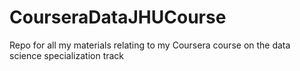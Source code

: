 CourseraDataJHUCourse
=====================

Repo for all my materials relating to my Coursera course on the data science specialization track
